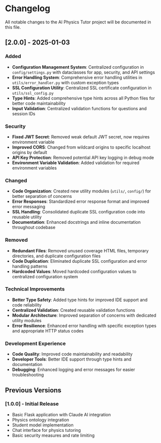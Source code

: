 # Changelog

All notable changes to the AI Physics Tutor project will be documented in this file.

## [2.0.0] - 2025-01-03

### Added
- **Configuration Management System**: Centralized configuration in `config/settings.py` with dataclasses for app, security, and API settings
- **Error Handling System**: Comprehensive error handling utilities in `utils/error_handler.py` with custom exception types
- **SSL Configuration Utility**: Centralized SSL certificate configuration in `utils/ssl_config.py`
- **Type Hints**: Added comprehensive type hints across all Python files for better code maintainability
- **Input Validation**: Centralized validation functions for questions and session IDs

### Security
- **Fixed JWT Secret**: Removed weak default JWT secret, now requires environment variable
- **Improved CORS**: Changed from wildcard origins to specific localhost origins by default
- **API Key Protection**: Removed potential API key logging in debug mode
- **Environment Variable Validation**: Added validation for required environment variables

### Changed
- **Code Organization**: Created new utility modules (`utils/`, `config/`) for better separation of concerns
- **Error Responses**: Standardized error response format and improved error messaging
- **SSL Handling**: Consolidated duplicate SSL configuration code into reusable utility
- **Documentation**: Enhanced docstrings and inline documentation throughout codebase

### Removed
- **Redundant Files**: Removed unused coverage HTML files, temporary directories, and duplicate configuration files
- **Code Duplication**: Eliminated duplicate SSL configuration and error handling patterns
- **Hardcoded Values**: Moved hardcoded configuration values to centralized configuration system

### Technical Improvements
- **Better Type Safety**: Added type hints for improved IDE support and code reliability
- **Centralized Validation**: Created reusable validation functions
- **Modular Architecture**: Improved separation of concerns with dedicated utility modules
- **Error Resilience**: Enhanced error handling with specific exception types and appropriate HTTP status codes

### Development Experience
- **Code Quality**: Improved code maintainability and readability
- **Developer Tools**: Better IDE support through type hints and documentation
- **Debugging**: Enhanced logging and error messages for easier troubleshooting

## Previous Versions

### [1.0.0] - Initial Release
- Basic Flask application with Claude AI integration
- Physics ontology integration
- Student model implementation
- Chat interface for physics tutoring
- Basic security measures and rate limiting